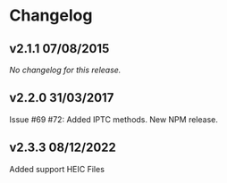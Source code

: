 # Changelog

## v2.1.1 07/08/2015

_No changelog for this release._

## v2.2.0 31/03/2017

Issue #69 #72: Added IPTC methods. New NPM release.

## v2.3.3 08/12/2022

Added support HEIC Files
